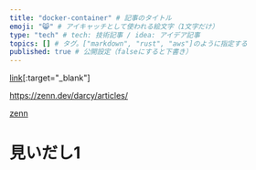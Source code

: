 ```yaml
---
title: "docker-container" # 記事のタイトル
emoji: "😸" # アイキャッチとして使われる絵文字（1文字だけ）
type: "tech" # tech: 技術記事 / idea: アイデア記事
topics: [] # タグ。["markdown", "rust", "aws"]のように指定する
published: true # 公開設定（falseにすると下書き）
---
```


[link](https://zenn.dev/)[:target="_blank"]

<a href="https://zenn.dev/darcy/articles/" target="_blank">https://zenn.dev/darcy/articles/</a>

[zenn](https://zenn.dev/darcy/articles/)

# 見いだし1
